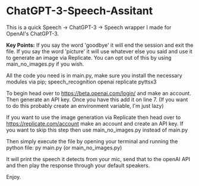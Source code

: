 # ChatGPT-3-Speech-Assitant
This is a quick Speech -> ChatGPT-3 -> Speech wrapper I made for OpenAI's ChatGPT-3.

**Key Points:**
If you say the word 'goodbye' it will end the session and exit the file.
If you say the word 'picture' it will use whatever else you said and use it to generate an image via Replicate. You can opt out of this by using main_no_images.py if you wish.

All the code you need is in main.py, make sure you install the necessary modules via pip;
speech_recognition
openai
replicate
pyttsx3

To begin head over to https://beta.openai.com/login/ and make an account. Then generate an API key. Once you have this add it on line 7. (If you want to do this probably create an environment variable, I'm just lazy)

If you want to use the image generation via Replicate then head over to https://replicate.com/account make an account and create an API key. If you want to skip this step then use main_no_images.py instead of main.py

Then simply execute the file by opening your terminal and running the python file:
py main.py (or main_no_images.py)

It will print the speech it detects from your mic, send that to the openAI API and then play the response through your default speakers.

Enjoy.
